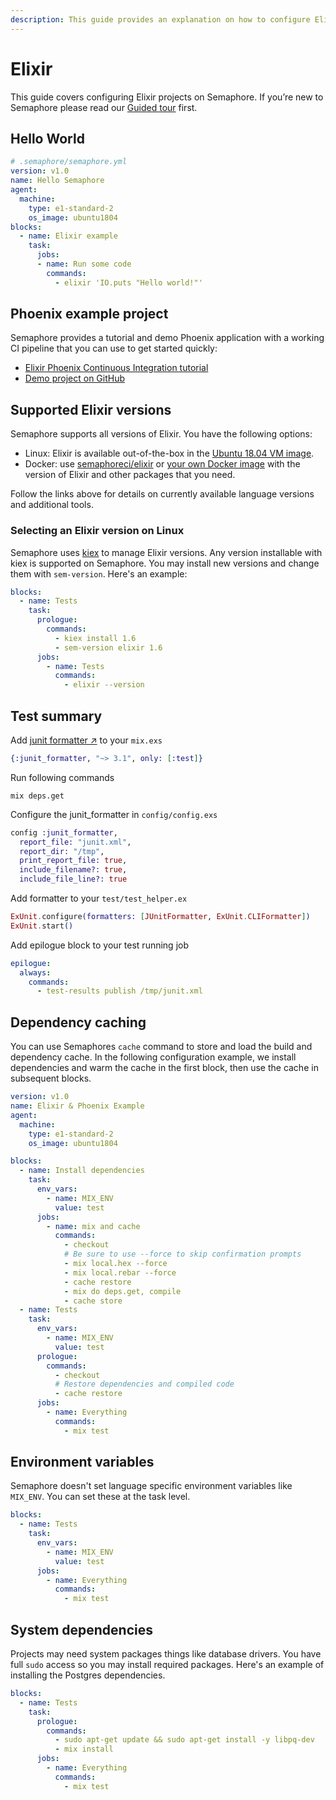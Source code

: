 ```yaml
---
description: This guide provides an explanation on how to configure Elixir projects on Semaphore 2.0. It provides example projects as well that should help you get started.
---
```


# Elixir

This guide covers configuring Elixir projects on Semaphore.
If you’re new to Semaphore please read our
[Guided tour](https://docs.semaphoreci.com/guided-tour/getting-started/) first.


## Hello World

```yaml
# .semaphore/semaphore.yml
version: v1.0
name: Hello Semaphore
agent:
  machine:
    type: e1-standard-2
    os_image: ubuntu1804
blocks:
  - name: Elixir example
    task:
      jobs:
      - name: Run some code
        commands:
          - elixir 'IO.puts "Hello world!"'
```

## Phoenix example project

Semaphore provides a tutorial and demo Phoenix application with a working
CI pipeline that you can use to get started quickly:

- [Elixir Phoenix Continuous Integration tutorial][tutorial]
- [Demo project on GitHub][demo-project]

## Supported Elixir versions

Semaphore supports all versions of Elixir. You have the following options:

- Linux: Elixir is available out-of-the-box in the [Ubuntu 18.04 VM image][ubuntu-elixir].
- Docker: use [semaphoreci/elixir](/ci-cd-environment/semaphore-registry-images/#elixir) or
  [your own Docker image][docker-env] with the version of Elixir and other
  packages that you need.

Follow the links above for details on currently available language versions and
additional tools.

### Selecting an Elixir version on Linux

Semaphore uses [kiex](https://github.com/taylor/kiex) to manage
Elixir versions. Any version installable with kiex is supported on
Semaphore. You may install new versions and change them with `sem-version`.
Here's an example:

``` yaml
blocks:
  - name: Tests
    task:
      prologue:
        commands:
          - kiex install 1.6
          - sem-version elixir 1.6
      jobs:
        - name: Tests
          commands:
            - elixir --version
```

## Test summary

Add [junit formatter ↗](https://github.com/victorolinasc/junit-formatter) to your `mix.exs`

```elixir
{:junit_formatter, "~> 3.1", only: [:test]}
```

Run following commands

```shell
mix deps.get
```

Configure the junit_formatter in `config/config.exs`

```elixir
config :junit_formatter,
  report_file: "junit.xml",
  report_dir: "/tmp",
  print_report_file: true,
  include_filename?: true,
  include_file_line?: true
```

Add formatter to your `test/test_helper.ex`

```elixir
ExUnit.configure(formatters: [JUnitFormatter, ExUnit.CLIFormatter])
ExUnit.start()
```

Add epilogue block to your test running job

```yaml
epilogue:
  always:
    commands:
      - test-results publish /tmp/junit.xml
```

## Dependency caching

You can use Semaphores `cache` command to store and load the build and
dependency cache. In the following configuration example, we install
dependencies and warm the cache in the first block, then use the cache
in subsequent blocks.

``` yaml
version: v1.0
name: Elixir & Phoenix Example
agent:
  machine:
    type: e1-standard-2
    os_image: ubuntu1804

blocks:
  - name: Install dependencies
    task:
      env_vars:
        - name: MIX_ENV
          value: test
      jobs:
        - name: mix and cache
          commands:
            - checkout
            # Be sure to use --force to skip confirmation prompts
            - mix local.hex --force
            - mix local.rebar --force
            - cache restore
            - mix do deps.get, compile
            - cache store
  - name: Tests
    task:
      env_vars:
        - name: MIX_ENV
          value: test
      prologue:
        commands:
          - checkout
          # Restore dependencies and compiled code
          - cache restore
      jobs:
        - name: Everything
          commands:
            - mix test
```

## Environment variables

Semaphore doesn't set language specific environment variables like
`MIX_ENV`. You can set these at the task level.

``` yaml
blocks:
  - name: Tests
    task:
      env_vars:
        - name: MIX_ENV
          value: test
      jobs:
        - name: Everything
          commands:
            - mix test
```

## System dependencies

Projects may need system packages things like database drivers. You
have full `sudo` access so you may install required packages. Here's
an example of installing the Postgres dependencies.

``` yaml
blocks:
  - name: Tests
    task:
      prologue:
        commands:
          - sudo apt-get update && sudo apt-get install -y libpq-dev
          - mix install
      jobs:
        - name: Everything
          commands:
            - mix test
```
[ubuntu-elixir]: https://docs.semaphoreci.com/ci-cd-environment/ubuntu-18.04-image/#erlang-and-elixir
[docker-env]: https://docs.semaphoreci.com/ci-cd-environment/custom-ci-cd-environment-with-docker/
[tutorial]: https://docs.semaphoreci.com/examples/elixir-phoenix-continuous-integration/
[demo-project]: https://github.com/semaphoreci-demos/semaphore-demo-elixir-phoenix
